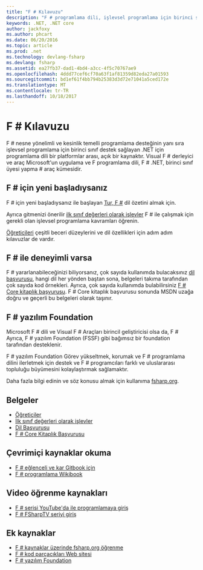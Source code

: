 ```yaml
---
title: "F # Kılavuzu"
description: "F # programlama dili, işlevsel programlama için birinci sınıf destek sağlar .NET için bir açık kaynak dili hakkında bilgi edinin."
keywords: .NET, .NET core
author: jackfoxy
ms.author: phcart
ms.date: 06/20/2016
ms.topic: article
ms.prod: .net
ms.technology: devlang-fsharp
ms.devlang: fsharp
ms.assetid: ea27fb37-dad1-4bd4-a3cc-4f5c70767ae9
ms.openlocfilehash: 4ddd77cef6cf70a63f1af81359d82eda27a01593
ms.sourcegitcommit: bd1ef61f4bb794b25383d3d72e71041a5ced172e
ms.translationtype: MT
ms.contentlocale: tr-TR
ms.lasthandoff: 10/18/2017
---
```

# <a name="f-guide"></a>F # Kılavuzu

F # nesne yönelimli ve kesinlik temelli programlama desteğinin yanı sıra işlevsel programlama için birinci sınıf destek sağlayan .NET için programlama dili bir platformlar arası, açık bir kaynaktır.  Visual F # derleyici ve araç Microsoft'un uygulama ve F programlama dili, F # .NET, birinci sınıf üyesi yapma # araç kümesidir.

## <a name="if-youre-new-to-f"></a>F # için yeni başladıysanız #

F # için yeni başladıysanız ile başlayan [Tur, F #](tour.md) dil özetini almak için.

Ayrıca gitmenizi önerilir [ilk sınıf değerleri olarak işlevler](introduction-to-functional-programming/functions-as-first-class-values.md) <!--[Introduction to Functional Progamming](introduction-to-functional-programming/index.md)--> F # ile çalışmak için gerekli olan işlevsel programlama kavramları öğrenin.

[Öğreticileri](tutorials/getting-started/index.md) çeşitli beceri düzeylerini ve dil özellikleri için adım adım kılavuzlar de vardır.

## <a name="if-youre-experienced-with-f"></a>F # ile deneyimli varsa #

F # yararlanabileceğinizi biliyorsanız, çok sayıda kullanımda bulacaksınız [dil başvurusu](language-reference/index.md), hangi dil her yönden baştan sona, belgeleri takıma tarafından çok sayıda kod örnekleri.  Ayrıca, çok sayıda kullanımda bulabilirsiniz [F # Core kitaplık başvurusu](https://msdn.microsoft.com/visualfsharpdocs/conceptual/fsharp-core-library-reference).  F # Core kitaplık başvurusu sonunda MSDN uzağa doğru ve geçerli bu belgeleri olarak taşınır.

## <a name="the-f-software-foundation"></a>F # yazılım Foundation

Microsoft F # dili ve Visual F # Araçları birincil geliştiricisi olsa da, F # Ayrıca, F # yazılım Foundation (FSSF) gibi bağımsız bir foundation tarafından desteklenir.

F # yazılım Foundation Görev yükseltmek, korumak ve F # programlama dilini ilerletmek için destek ve F # programcıları farklı ve uluslararası topluluğu büyümesini kolaylaştırmak sağlamaktır.

Daha fazla bilgi edinin ve söz konusu almak için kullanıma [fsharp.org](http://fsharp.org).

## <a name="documentation"></a>Belgeler

* [Öğreticiler](tutorials/getting-started/index.md)
* [İlk sınıf değerleri olarak işlevler](introduction-to-functional-programming/functions-as-first-class-values.md)<!--[Introduction to Functional Programming](introduction-to-functional-programming/index.md)-->
* [Dil Başvurusu](language-reference/index.md)
* [F # Core Kitaplık Başvurusu](https://msdn.microsoft.com/visualfsharpdocs/conceptual/fsharp-core-library-reference)

## <a name="online-reading-resources"></a>Çevrimiçi kaynaklar okuma

* [F # eğlenceli ve kar Gitbook için](https://swlaschin.gitbooks.io/fsharpforfunandprofit/content/) 
* [F # programlama Wikibook](https://en.wikibooks.org/wiki/F_Sharp_Programming)

## <a name="video-learning-resources"></a>Video öğrenme kaynakları

* [F # serisi YouTube'da ile programlamaya giriş](https://www.youtube.com/watch?v=Teak30_pXHk&list=PLEoMzSkcN8oNiJ67Hd7oRGgD1d4YBxYGC)
* [F # FSharpTV seriyi giriş](https://fsharp.tv/courses/fsharp-programming-intro/)

## <a name="further-resources"></a>Ek kaynaklar

* [F # kaynaklar üzerinde fsharp.org öğrenme](http://fsharp.org/learn.html)
* [F # kod parçacıkları Web sitesi](http://www.fssnip.net)
* [F # yazılım Foundation](http://fsharp.org)
